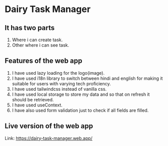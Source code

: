 # Dairy Task Manager
  
## It has two parts 
1) Where i can create task.
2) Other where i can see task.
   
## Features of the web app  
1) I have used lazy loading for the logo(image).
2) I have used i18n library to switch between hindi and english for making it suitable for users with varying tech proficiency.
3) I have used tailwindcss instead of vanilla css.
4) I have used local storage to store my data and so that on refresh it should be retrieved.
5) I have used useContext.
6) I have also used form validation just to check if all fields are filled.

## Live version of the web app
Link: https://dairy-task-manager.web.app/

